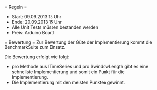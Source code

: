 = Regeln =
* Start: 09.09.2013 13 Uhr
* Ende: 20.09.2013 15 Uhr
* Alle Unit Tests müssen bestanden werden
* Preis: Arduino Board

= Bewertung =
Zur Bewertung der Güte der Implementierung kommt die BenchmarkSuite zum Einsatz.

Die Bewertung erfolgt wie folgt:
* pro Methode aus ITimeSeries und pro $windowLength gibt es eine schnellste Implementierung und somit ein Punkt für die Implementierung.
* Die Implementierung mit den meisten Punkten gewinnt.
